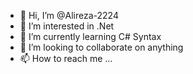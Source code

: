 - 👋 Hi, I’m @Alireza-2224
- 👀 I’m interested in .Net
- 🌱 I’m currently learning C# Syntax
- 💞️ I’m looking to collaborate on anything
- 📫 How to reach me ...

<!---
Alireza-2224/Alireza-2224 is a ✨ special ✨ repository because its `README.md` (this file) appears on your GitHub profile.
You can click the Preview link to take a look at your changes.
--->
